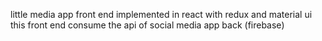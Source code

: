 little media app front end implemented in react with redux and material ui
this front end consume the api of social media app back (firebase)
